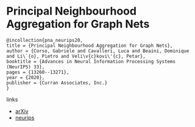# Principal Neighbourhood Aggregation for Graph Nets

```
@incollection{pna_neurips20,
title = {Principal Neighbourhood Aggregation for Graph Nets},
author = {Corso, Gabriele and Cavalleri, Luca and Beaini, Dominique and Li\`{o}, Pietro and Veli\v{c}kovi\'{c}, Petar},
booktitle = {Advances in Neural Information Processing Systems (NeurIPS) 33},
pages = {13260--13271},
year = {2020},
publisher = {Curran Associates, Inc.}
}
```

links
- [arXiv](https://arxiv.org/abs/2004.05718)
- [neurips](https://papers.nips.cc//paper/2020/hash/99cad265a1768cc2dd013f0e740300ae-Abstract.html)
